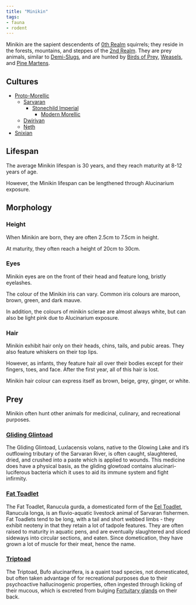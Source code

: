 ```yaml
---
title: "Minikin"
tags:
- fauna
- rodent
---
```

Minikin are the sapient descendents of [0th Realm](https://en.wikipedia.org/wiki/Earth) squirrels; they reside in the forests, mountains, and steppes of the [2nd Realm](geography/2nd-realm.md). They are prey animals, similar to [Demi-Slugs](species/fauna/demi-slug.md), and are hunted by [Birds of Prey](tags/bird-of-prey), [Weasels](species/fauna/weasel.md), and [Pine Martens](species/fauna/pine-marten.md).

## Cultures
- [Proto-Morellic](cultures/morellic.md)
	- [Sarvaran](cultures/morellic/sarvaran.md)
		- [Stonechild Imperial](cultures/morellic/stonechild-imperial.md)
			- [Modern Morellic](cultures/morellic.md)
	- [Dwirivan](cultures/dwirivan.md)
	- [Neth](cultures/neth.md)
- [Snixian](cultures/snixian.md)

## Lifespan
The average Minikin lifespan is 30 years, and they reach maturity at 8-12 years of age.

However, the Minikin lifespan can be lengthened through Alucinarium exposure.

## Morphology
### Height
When Minikin are born, they are often 2.5cm to 7.5cm in height.

At maturity, they often reach a height of 20cm to 30cm.

### Eyes
Minikin eyes are on the front of their head and feature long, bristly eyelashes.

The colour of the Minikin iris can vary. Common iris colours are maroon, brown, green, and dark mauve.

In addition, the colours of minikin sclerae are almost always white, but can also be light pink due to Alucinarium exposure.

### Hair
Minikin exhibit hair only on their heads, chins, tails, and pubic areas. They also feature whiskers on their top lips.

However, as infants, they feature hair all over their bodies except for their fingers, toes, and face. After the first year, all of this hair is lost.

Minikin hair colour can express itself as brown, beige, grey, ginger, or white.

## Prey
Minikin often hunt other animals for medicinal, culinary, and recreational purposes.

### [Gliding Glintoad](species/glintoad/gliding-glintoad.md)
The Gliding Glintoad, Luxlacensis volans, native to the Glowing Lake and it’s outflowing tributary of the Sarvaran River, is often caught, slaughtered, dried, and crushed into a paste which is applied to wounds. This medicine does have a physical basis, as the gliding glowtoad contains alucinari-luciferous bacteria which it uses to aid its immune system and fight infirmity.

### [Fat Toadlet](species/toadlet/fat-toadlet.md)
The Fat Toadlet, Ranucula gurda, a domesticated form of the [Eel Toadlet](species/toadlet/eel-toadlet.md), Ranucula longa, is an fluvio-aquatic livestock animal of Sarvaran fishermen. Fat Toadlets tend to be long, with a tail and short webbed limbs - they exhibit neoteny in that they retain a lot of tadpole features. They are often raised to maturity in aquatic pens, and are eventually slaughtered and sliced sideways into circular sections, and eaten. Since dometication, they have grown a lot of muscle for their meat, hence the name.

### [Triptoad](species/triptoad.md)
The Triptoad, Bufo alucinarifera, is a quaint toad species, not domesticated, but often taken advantage of for recreational purposes due to their psychoactive hallucinogenic properties, often ingested through licking of their mucous, which is excreted from bulging [Fortuitary glands](phenomena/fortuitary-gland.md) on their back.
